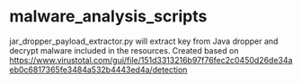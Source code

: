 # malware_analysis_scripts

jar_dropper_payload_extractor.py will extract key from Java dropper and decrypt malware included in the resources. Created based on https://www.virustotal.com/gui/file/151d3313216b97f76fec2c0450d26de34aeb0c6817365fe3484a532b4443ed4a/detection
